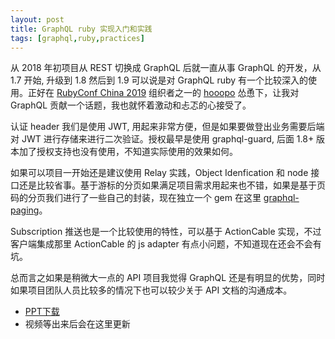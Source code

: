 ```yaml
---
layout: post
title: GraphQL ruby 实现入门和实践
tags: [graphql,ruby,practices]
---
```


从 2018 年初项目从 REST 切换成 GraphQL 后就一直从事 GraphQL 的开发，从 1.7 开始, 升级到 1.8 然后到 1.9 可以说是对 GraphQL ruby 有一个比较深入的使用。正好在 [RubyConf China 2019](http://www.rubyconfchina.org/) 组织者之一的 [hooopo](https://ruby-china.org/hooopo) 怂恿下，让我对 GraphQL 贡献一个话题，我也就怀着激动和忐忑的心接受了。

认证 header 我们是使用 JWT, 用起来非常方便，但是如果要做登出业务需要后端对 JWT 进行存储来进行二次验证。授权最早是使用 graphql-guard, 后面 1.8+ 版本加了授权支持也没有使用，不知道实际使用的效果如何。

如果可以项目一开始还是建议使用 Relay 实践，Object Idenfication 和 node 接口还是比较省事。基于游标的分页如果满足项目需求用起来也不错，如果是基于页码的分页我们进行了一些自己的封装，现在独立一个 gem 在这里 [graphql-paging](https://github.com/bastengao/graphql-paging)。

Subscription 推送也是一个比较使用的特性，可以基于 ActionCable 实现，不过客户端集成那里 ActionCable 的 js adapter 有点小问题，不知道现在还会不会有坑。

总而言之如果是稍微大一点的 API 项目我觉得 GraphQL 还是有明显的优势，同时如果项目团队人员比较多的情况下也可以较少关于 API 文档的沟通成本。

* [PPT下载](/downloads/graphql-introduction-and-practices.pdf)
* 视频等出来后会在这里更新